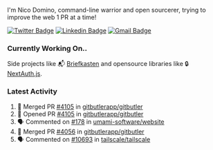 
I'm Nico Domino, command-line warrior and open sourcerer, trying to improve the web 1 PR at a time!

[![Twitter Badge](https://img.shields.io/badge/-@ndom91-1ca0f1?style=flat-square&labelColor=1ca0f1&logo=twitter&logoColor=white&link=https://twitter.com/ndom91)](https://twitter.com/ndom91) [![Linkedin Badge](https://img.shields.io/badge/-ndom91-blue?style=flat-square&logo=Linkedin&logoColor=white&link=https://www.linkedin.com/in/ndom91/)](https://www.linkedin.com/in/ndom91/) [![Gmail Badge](https://img.shields.io/badge/-yo@ndo.dev-c14438?style=flat-square&logo=mail.ru&logoColor=white&link=mailto:yo@ndo.dev)](mailto:yo@ndo.dev)

### Currently Working On..

Side projects like 📬 [Briefkasten](https://briefkastenhq.com) and opensource libraries like 🔒 [NextAuth.js](https://github.com/nextauthjs/next-auth).

<!--START_SECTION_PROFILE_VIEWS:readme-info-->
<!--END_SECTION_PROFILE_VIEWS:readme-info-->

<!--START_SECTION_DAILY_COMMIT:readme-info-->
<!--END_SECTION_DAILY_COMMIT:readme-info-->

<!--START_SECTION_WEEKLY_COMMIT:readme-info-->
<!--END_SECTION_WEEKLY_COMMIT:readme-info-->

### Latest Activity

<!--START_SECTION:activity-->
1. 🎉 Merged PR [#4105](https://github.com/gitbutlerapp/gitbutler/pull/4105) in [gitbutlerapp/gitbutler](https://github.com/gitbutlerapp/gitbutler)
2. 💪 Opened PR [#4105](https://github.com/gitbutlerapp/gitbutler/pull/4105) in [gitbutlerapp/gitbutler](https://github.com/gitbutlerapp/gitbutler)
3. 🗣 Commented on [#178](https://github.com/umami-software/website/issues/178#issuecomment-2173993942) in [umami-software/website](https://github.com/umami-software/website)
4. 🎉 Merged PR [#4056](https://github.com/gitbutlerapp/gitbutler/pull/4056) in [gitbutlerapp/gitbutler](https://github.com/gitbutlerapp/gitbutler)
5. 🗣 Commented on [#10693](https://github.com/tailscale/tailscale/issues/10693#issuecomment-2171668653) in [tailscale/tailscale](https://github.com/tailscale/tailscale)
<!--END_SECTION:activity-->
